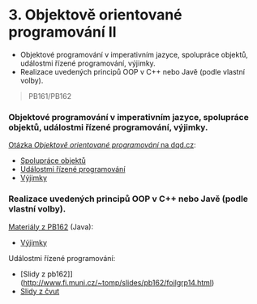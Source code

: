 # 3. Objektově orientované programování II

- Objektové programování v imperativním jazyce, spolupráce objektů, událostmi řízené programování, výjimky.
- Realizace uvedených principů OOP v C++ nebo Javě (podle vlastní volby).

> PB161/PB162

### Objektové programování v imperativním jazyce, spolupráce objektů, událostmi řízené programování, výjimky.

[Otázka *Objektově orientované programování* na dqd.cz](http://statnice.dqd.cz/home:prog:ap4):
- [Spolupráce objektů](http://statnice.dqd.cz/home:prog:ap4#spoluprace_objektu)
- [Událostmi řízené programování](http://statnice.dqd.cz/home:prog:ap4#udalostmi_rizene_programovani)
- [Výjimky](http://statnice.dqd.cz/home:prog:ap4#vyjimky)

### Realizace uvedených principů OOP v C++ nebo Javě (podle vlastní volby).

[Materiály z PB162](https://is.muni.cz/auth/el/1433/podzim2016/PB162/um/printable/index.html) (Java):
- [Výjimky](https://is.muni.cz/auth/el/1433/podzim2016/PB162/um/printable/exceptions.html)

Událostmi řízené programování:
- [Slidy z pb162]](http://www.fi.muni.cz/~tomp/slides/pb162/foilgrp14.html)
- [Slidy z čvut](https://cw.fel.cvut.cz/wiki/_media/courses/b0b36pjv/prednasky/lecture06-handout.pdf)
